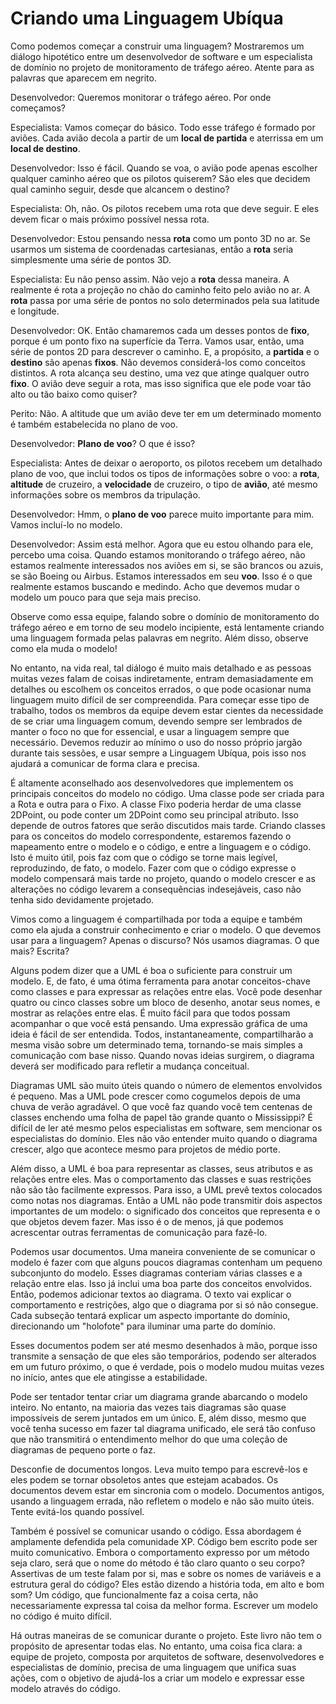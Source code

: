 # Criando uma Linguagem Ubíqua
 
<!-- TODO revisar a traduação inteira -->

Como podemos começar a construir uma linguagem? Mostraremos um diálogo hipotético entre um desenvolvedor de software e um especialista de domínio no projeto de monitoramento de tráfego aéreo. Atente para as palavras que aparecem em negrito.
 
Desenvolvedor: Queremos monitorar o tráfego aéreo. Por onde começamos?
 
Especialista: Vamos começar do básico. Todo esse tráfego é formado por aviões. Cada avião decola a partir de um __local de partida__ e aterrissa em um __local de destino__.
 
Desenvolvedor: Isso é fácil. Quando se voa, o avião pode apenas escolher qualquer caminho aéreo que os pilotos quiserem? São eles que decidem qual caminho seguir, desde que alcancem o destino?
 
Especialista: Oh, não. Os pilotos recebem uma rota que deve seguir. E eles devem ficar o mais próximo possível nessa rota.
 
Desenvolvedor: Estou pensando nessa __rota__ como um ponto 3D no ar. Se usarmos um sistema de coordenadas cartesianas, então a __rota__ seria simplesmente uma série de pontos 3D.
 
Especialista: Eu não penso assim. Não vejo a __rota__ dessa maneira. A realmente é rota a projeção no chão do caminho feito pelo avião no ar. A __rota__ passa por uma série de pontos no solo determinados pela sua latitude e longitude.
 
Desenvolvedor: OK. Então chamaremos cada um desses pontos de __fixo__, porque é um ponto fixo na superfície da Terra. Vamos usar, então, uma série de pontos 2D para descrever o caminho. E, a propósito, a __partida__ e o __destino__ são apenas __fixos__. Não devemos considerá-los como conceitos distintos. A rota alcança seu destino, uma vez que atinge qualquer outro __fixo__. O avião deve seguir a rota, mas isso significa que ele pode voar tão alto ou tão baixo como quiser?
 
Perito: Não. A altitude que um avião deve ter em um determinado momento é também estabelecida no plano de voo.
 
Desenvolvedor: __Plano de voo__? O que é isso?
 
Especialista: Antes de deixar o aeroporto, os pilotos recebem um detalhado plano de voo, que inclui todos os tipos de informações sobre o voo: a __rota__, __altitude__ de cruzeiro, a __velocidade__ de cruzeiro, o tipo de __avião__, até mesmo informações sobre os membros da tripulação.
 
Desenvolvedor: Hmm, o __plano de voo__ parece muito importante para mim. Vamos incluí-lo no modelo.
 
 
Desenvolvedor: Assim está melhor. Agora que eu estou olhando para ele, percebo uma coisa. Quando estamos monitorando o tráfego aéreo, não estamos realmente interessados ​​nos aviões em si, se são brancos ou azuis, se são Boeing ou Airbus. Estamos interessados ​​em seu __voo__. Isso é o que realmente estamos buscando e medindo. Acho que devemos mudar o modelo um pouco para que seja mais preciso.
 
Observe como essa equipe, falando sobre o domínio de monitoramento do tráfego aéreo e em torno de seu modelo incipiente, está lentamente criando uma linguagem formada pelas palavras em negrito. Além disso, observe como ela muda o modelo!
 
No entanto, na vida real, tal diálogo é muito mais detalhado e as pessoas muitas vezes falam de coisas indiretamente, entram demasiadamente em detalhes ou escolhem os conceitos errados, o que pode ocasionar numa linguagem muito difícil de ser compreendida. Para começar esse tipo de trabalho, todos os membros da equipe devem estar cientes da necessidade de se criar uma linguagem comum, devendo sempre ser lembrados de manter o foco no que for essencial, e usar a linguagem sempre que necessário. Devemos reduzir ao mínimo o uso do nosso próprio jargão durante tais sessões, e usar sempre a Linguagem Ubíqua, pois isso nos ajudará a comunicar de forma clara e precisa.
 
É altamente aconselhado aos desenvolvedores que implementem os principais conceitos do modelo no código. Uma classe pode ser criada para a Rota e outra para o Fixo. A classe Fixo poderia herdar de uma classe 2DPoint, ou pode conter um 2DPoint como seu principal atributo. Isso depende de outros fatores que serão discutidos mais tarde. Criando classes para os conceitos do modelo correspondente, estaremos fazendo o mapeamento entre o modelo e o código, e entre a linguagem e o código. Isto é muito útil, pois faz com que o código se torne mais legível, reproduzindo, de fato, o modelo. Fazer com que o código expresse o modelo compensará mais tarde no projeto, quando o modelo crescer e as alterações no código levarem a consequências indesejáveis, caso não tenha sido devidamente projetado.
 
Vimos como a linguagem é compartilhada por toda a equipe e também como ela ajuda a construir conhecimento e criar o modelo. O que devemos usar para a linguagem? Apenas o discurso? Nós usamos diagramas. O que mais? Escrita?
 
Alguns podem dizer que a UML é boa o suficiente para construir um modelo. E, de fato, é uma ótima ferramenta para anotar conceitos-chave como classes e para expressar as relações entre elas. Você pode desenhar quatro ou cinco classes sobre um bloco de desenho, anotar seus nomes, e mostrar as relações entre elas. É muito fácil para que todos possam acompanhar o que você está pensando. Uma expressão gráfica de uma ideia é fácil de ser entendida. Todos, instantaneamente, compartilharão a mesma visão sobre um determinado tema, tornando-se mais simples a comunicação com base nisso. Quando novas ideias surgirem, o diagrama deverá ser modificado para refletir a mudança conceitual.
 
Diagramas UML são muito úteis quando o número de elementos envolvidos é pequeno. Mas a UML pode crescer como cogumelos depois de uma chuva de verão agradável. O que você faz quando você tem centenas de classes enchendo uma folha de papel tão grande quanto o Mississippi? É difícil de ler até mesmo pelos especialistas em software, sem mencionar os especialistas do domínio. Eles não vão entender muito quando o diagrama crescer, algo que acontece mesmo para projetos de médio porte.
 
Além disso, a UML é boa para representar as classes, seus atributos e as relações entre eles. Mas o comportamento das classes e suas restrições não são tão facilmente expressos. Para isso, a UML prevê textos colocados como notas nos diagramas. Então a UML não pode transmitir dois aspectos importantes de um modelo: o significado dos conceitos que representa e o que objetos devem fazer. Mas isso é o de menos, já que podemos acrescentar outras ferramentas de comunicação para fazê-lo.
 
Podemos usar documentos. Uma maneira conveniente de se comunicar o modelo é fazer com que alguns poucos diagramas contenham um pequeno subconjunto do modelo. Esses diagramas conteriam várias classes e a relação entre elas. Isso já inclui uma boa parte dos conceitos envolvidos. Então, podemos adicionar textos ao diagrama. O texto vai explicar o comportamento e restrições, algo que o diagrama por si só não consegue. Cada subseção tentará explicar um aspecto importante do domínio, direcionando um "holofote" para iluminar uma parte do domínio.
 
Esses documentos podem ser até mesmo desenhados à mão, porque isso transmite a sensação de que eles são temporários, podendo ser alterados em um futuro próximo, o que é verdade, pois o modelo mudou muitas vezes no início, antes que ele atingisse a estabilidade.
 
Pode ser tentador tentar criar um diagrama grande abarcando o modelo inteiro. No entanto, na maioria das vezes tais diagramas são quase impossíveis de serem juntados em um único. E, além disso, mesmo que você tenha sucesso em fazer tal diagrama unificado, ele será tão confuso que não transmitirá o entendimento melhor do que uma coleção de diagramas de pequeno porte o faz.
 
Desconfie de documentos longos. Leva muito tempo para escrevê-los e eles podem se tornar obsoletos antes que estejam acabados. Os documentos devem estar em sincronia com o modelo. Documentos antigos, usando a linguagem errada, não refletem o modelo e não são muito úteis. Tente evitá-los quando possível.
 
Também é possível se comunicar usando o código. Essa abordagem é amplamente defendida pela comunidade XP. Código bem escrito pode ser muito comunicativo. Embora o comportamento expresso por um método seja claro, será que o nome do método é tão claro quanto o seu corpo? Assertivas de um teste falam por si, mas e sobre os nomes de variáveis ​​e a estrutura geral do código? Eles estão dizendo a história toda, em alto e bom som? Um código, que funcionalmente faz a coisa certa, não necessariamente expressa tal coisa da melhor forma. Escrever um modelo no código é muito difícil.
 
Há outras maneiras de se comunicar durante o projeto. Este livro não tem o propósito de apresentar todas elas. No entanto, uma coisa fica clara: a equipe de projeto, composta por arquitetos de software, desenvolvedores e especialistas de domínio, precisa de uma linguagem que unifica suas ações, com o objetivo de ajudá-los a criar um modelo e expressar esse modelo através do código.
